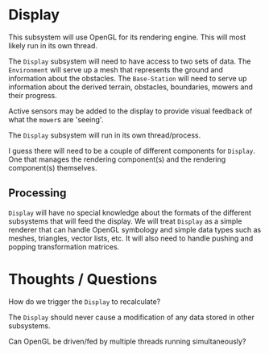 # Display #

This subsystem will use OpenGL for its rendering engine. This will most likely run in its own thread.

The `Display` subsystem will need to have access to two sets of data.  The `Environment` will serve up a mesh that represents the ground and information about the obstacles.  The `Base-Station` will need to serve up information about the derived terrain, obstacles, boundaries, mowers and their progress.


Active sensors may be added to the display to provide visual feedback of what the `mower`s are 'seeing'.


The `Display` subsystem will run in its own thread/process.

I guess there will need to be a couple of different components for `Display`. One that manages the rendering component(s) and the rendering component(s) themselves.

## Processing ##

`Display` will have no special knowledge about the formats of the different subsystems that will feed the display.  We will treat `Display` as a simple renderer that can handle OpenGL symbology and simple data types such as meshes, triangles, vector lists, etc.  It will also need to handle pushing and popping transformation matrices.

# Thoughts / Questions #

How do we trigger the `Display` to recalculate?

The `Display` should never cause a modification of any data stored in other subsystems.

Can OpenGL be driven/fed by multiple threads running simultaneously?

